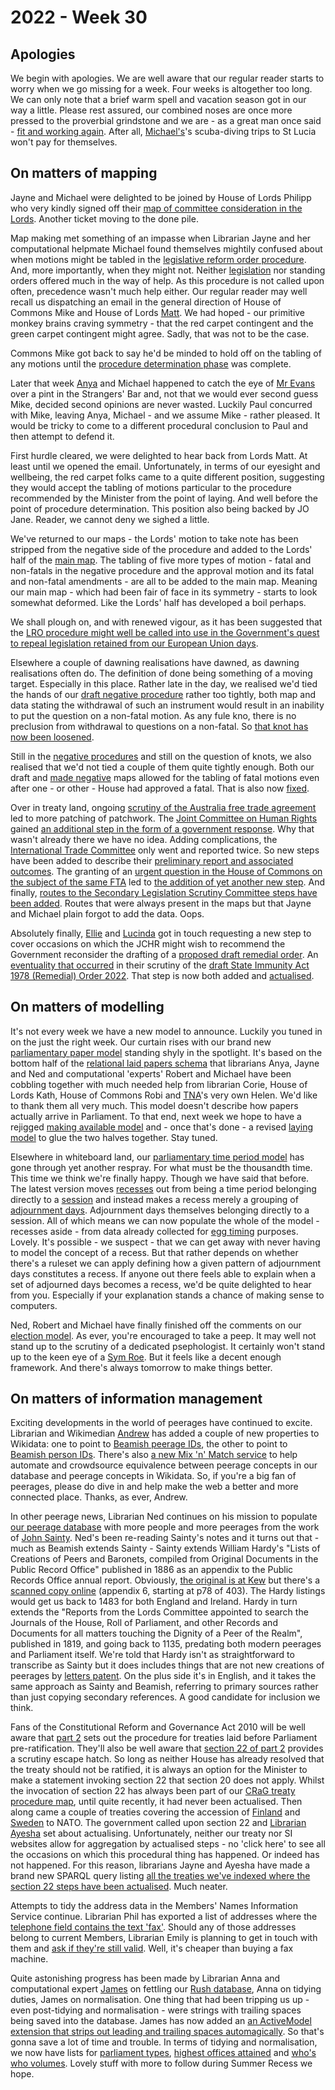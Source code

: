 # 2022 - Week 30

## Apologies

We begin with apologies. We are well aware that our regular reader starts to worry when we go missing for a week. Four weeks is altogether too long. We can only note that a brief warm spell and vacation season got in our way a little. Please rest assured, our combined noses are once more pressed to the proverbial grindstone and we are - as a great man once said - [fit and working again](https://www.youtube.com/watch?v=lsBoajapOOk). After all, [Michael's](https://twitter.com/fantasticlife)'s scuba-diving trips to St Lucia won't pay for themselves.

## On matters of mapping

Jayne and Michael were delighted to be joined by House of Lords Philipp who very kindly signed off their [map of committee consideration in the Lords](https://ukparliament.github.io/ontologies/procedure/maps/legislation/secondary/statutory-instruments/super-affirmative-procedures/legislative-reform-orders/components/lords/committee-consideration/committee-consideration.pdf). Another ticket moving to the done pile. 

Map making met something of an impasse when Librarian Jayne and her computational helpmate Michael found themselves mightily confused about when motions might be tabled in the [legislative reform order procedure](https://ukparliament.github.io/ontologies/procedure/maps/legislation/secondary/statutory-instruments/super-affirmative-procedures/#legislative-reform-order). And, more importantly, when they might not. Neither [legislation](https://www.legislation.gov.uk/ukpga/2006/51/part/1/crossheading/procedure) nor standing orders offered much in the way of help. As this procedure is not called upon often, precedence wasn't much help either. Our regular reader may well recall us dispatching an email in the general direction of House of Commons Mike and House of Lords [Matt](https://twitter.com/MattKorris). We had hoped - our primitive monkey brains craving symmetry - that the red carpet contingent and the green carpet contingent might agree. Sadly, that was not to be the case.

Commons Mike got back to say he'd be minded to hold off on the tabling of any motions until the [procedure determination phase](https://www.legislation.gov.uk/ukpga/2006/51/part/1/crossheading/procedure#section-15) was complete. 

Later that week [Anya](https://twitter.com/bitten_) and Michael happened to catch the eye of [Mr Evans](https://twitter.com/CourtenayIlbert) over a pint in the Strangers' Bar and, not that we would ever second guess Mike, decided second opinions are never wasted. Luckily Paul concurred with Mike, leaving Anya, Michael - and we assume Mike - rather pleased. It would be tricky to come to a different procedural conclusion to Paul and then attempt to defend it.

First hurdle cleared, we were delighted to hear back from Lords Matt. At least until we opened the email. Unfortunately, in terms of our eyesight and wellbeing, the red carpet folks came to a quite different position, suggesting they would accept the tabling of motions particular to the procedure recommended by the Minister from the point of laying. And well before the point of procedure determination. This position also being backed by JO Jane. Reader, we cannot deny we sighed a little.

We've returned to our maps - the Lords' motion to take note has been stripped from the negative side of the procedure and added to the Lords' half of the [main map](https://ukparliament.github.io/ontologies/procedure/maps/legislation/secondary/statutory-instruments/super-affirmative-procedures/legislative-reform-orders/legislative-reform-order.pdf). The tabling of five more types of motion - fatal and non-fatals in the negative procedure and the approval motion and its fatal and non-fatal amendments - are all to be added to the main map. Meaning our main map - which had been fair of face in its symmetry - starts to look somewhat deformed. Like the Lords' half has developed a boil perhaps.

We shall plough on, and with renewed vigour, as it has been suggested that the [LRO procedure might well be called into use in the Government's quest to repeal legislation retained from our European Union days](https://committees.parliament.uk/publications/22941/documents/168244/default/).

Elsewhere a couple of dawning realisations have dawned, as dawning realisations often do. The definition of done being something of a moving target. Especially in this place. Rather late in the day, we realised we'd tied the hands of our [draft negative procedure](https://ukparliament.github.io/ontologies/procedure/maps/legislation/secondary/statutory-instruments/negative-procedures/draft/draft-negative.pdf) rather too tightly, both map and data stating the withdrawal of such an instrument would result in an inability to put the question on a non-fatal motion. As any fule kno, there is no preclusion from withdrawal to questions on a non-fatal. So [that knot has now been loosened](https://trello.com/c/efJLVrLA/319-negative-instrument-question-can-be-put-on-a-non-fatal-regardless-of-withdrawal-need-to-remove-routes).

Still in the [negative procedures](https://ukparliament.github.io/ontologies/procedure/maps/legislation/secondary/#negative-procedures) and still on the question of knots, we also realised that we'd not tied a couple of them quite tightly enough. Both our draft and [made negative](https://ukparliament.github.io/ontologies/procedure/maps/legislation/secondary/statutory-instruments/negative-procedures/made/made-negative.pdf) maps allowed for the tabling of fatal motions even after one - or other - House had approved a fatal. That is also now [fixed](https://trello.com/c/mSWWifAE/316-negative-conditions-for-fatal-motions-do-we-need-to-make-tabling-conditional-on-an-instrument-not-being-dead-via-fatal-motion).

Over in treaty land, ongoing [scrutiny of the Australia free trade agreement](https://treaties.parliament.uk/treaty/snzFSs5u/CP-689/) led to more patching of patchwork. The [Joint Committee on Human Rights](https://committees.parliament.uk/committee/93/human-rights-joint-committee/) gained [an additional step in the form of a government response](https://trello.com/c/r8T3doL3/513-treaties-jchr-add-govt-response-step). Why that wasn't already there we have no idea. Adding complications, the [International Trade Committee](https://committees.parliament.uk/committee/367/international-trade-committee/) only went and reported twice. So new steps have been added to describe their [preliminary report and associated outcomes](https://trello.com/c/QiHVuf44/510-itc-treaties-itc-has-considered-a-treaty-twice-need-to-remove-the-self-preclusion-of-reporting). The granting of an [urgent question in the House of Commons on the subject of the same FTA](https://commonsbusiness.parliament.uk/Document/58627/Html?subType=Standard#20220719-10) led to [the addition of yet another new step](https://trello.com/c/z3G0Cd0n/519-treaty-procedure-urgent-question-on-australia-agreement). And finally, [routes to the Secondary Legislation Scrutiny Committee steps have been added](https://trello.com/c/ThVWZGT2/514-treaties-lords-committees-add-slsc-steps-routes-to-data). Routes that were always present in the maps but that Jayne and Michael plain forgot to add the data. Oops.

Absolutely finally, [Ellie](https://twitter.com/ellie_hourigan) and [Lucinda](https://twitter.com/LucindaMaer) got in touch requesting a new step to cover occasions on which the JCHR might wish to recommend the Government reconsider the drafting of a [proposed draft remedial order](https://ukparliament.github.io/ontologies/procedure/maps/legislation/secondary/statutory-instruments/super-affirmative-procedures/remedial-orders/proposed-draft-remedial-order/proposed-draft-remedial-order.pdf). An [eventuality that occurred](https://publications.parliament.uk/pa/jt5803/jtselect/jtrights/280/summary.html) in their scrutiny of the [draft State Immunity Act 1978 (Remedial) Order 2022](https://statutoryinstruments.parliament.uk/instrument/BN2qPIIK/timeline/1QpBJkVR/). That step is now both added and [actualised](https://ukparliament.github.io/ontologies/procedure/procedure-ontology#d4e334).

## On matters of modelling

It's not every week we have a new model to announce. Luckily you tuned in on the just the right week. Our curtain rises with our brand new [parliamentary paper model](https://ukparliament.github.io/ontologies/parliamentary-paper/parliamentary-paper-ontology) standing shyly in the spotlight. It's based on the bottom half of the [relational laid papers schema](https://raw.githubusercontent.com/ukparliament/ontologies/master/meta/relational/laid-papers/laid-papers.svg) that librarians Anya, Jayne and Ned and computational 'experts' Robert and Michael have been cobbling together with much needed help from librarian Corie, House of Lords Kath, House of Commons Robi and [TNA](https://www.nationalarchives.gov.uk/)'s very own Helen. We'd like to thank them all very much. This model doesn't describe how papers actually arrive in Parliament. To that end, next week we hope to have a rejigged [making available model](https://ukparliament.github.io/ontologies/making-available/making-available-ontology) and - once that's done - a revised [laying model](https://ukparliament.github.io/ontologies/laying/laying-ontology) to glue the two halves together. Stay tuned.

Elsewhere in whiteboard land, our [parliamentary time period model](https://ukparliament.github.io/ontologies/time-period/time-period-ontology) has gone through yet another respray. For what must be the thousandth time. This time we think we're finally happy. Though we have said that before. The latest version moves [recesses](https://ukparliament.github.io/ontologies/time-period/time-period-ontology#d4e245) out from being a time period belonging directly to a [session](https://ukparliament.github.io/ontologies/time-period/time-period-ontology#d4e205) and instead makes a recess merely a grouping of [adjournment days](https://ukparliament.github.io/ontologies/time-period/time-period-ontology#d4e232). Adjournment days themselves belonging directly to a session. All of which means we can now populate the whole of the model - recesses aside - from data already collected for [egg timing](https://parliament-calendar.herokuapp.com/) purposes. Lovely. It's possible - we suspect - that we can get away with never having to model the concept of a recess. But that rather depends on whether there's a ruleset we can apply defining how a given pattern of adjournment days constitutes a recess. If anyone out there feels able to explain when a set of adjourned days becomes a recess, we'd be quite delighted to hear from you. Especially if your explanation stands a chance of making sense to computers.

Ned, Robert and Michael have finally finished off the comments on our [election model](https://ukparliament.github.io/ontologies/election/election-ontology). As ever, you're encouraged to take a peep. It may well not stand up to the scrutiny of a dedicated psephologist. It certainly won't stand up to the keen eye of a [Sym Roe](https://twitter.com/symroe). But it feels like a decent enough framework. And there's always tomorrow to make things better. 

## On matters of information management

Exciting developments in the world of peerages have continued to excite. Librarian and Wikimedian [Andrew](https://twitter.com/generalising) has added a couple of new properties to Wikidata: one to point to [Beamish peerage IDs](https://www.wikidata.org/wiki/Property:P10848), the other to point to [Beamish person IDs](https://www.wikidata.org/wiki/Property:P10849). There's also [a new Mix 'n' Match service](https://mix-n-match.toolforge.org/#/catalog/5308) to help automate and crowdsource equivalence between peerage concepts in our database and peerage concepts in Wikidata. So, if you're a big fan of peerages, please do dive in and help make the web a better and more connected place. Thanks, as ever, Andrew.

In other peerage news, Librarian Ned continues on his mission to populate [our peerage database](https://peerages.historyofparliamentonline.org/) with more people and more peerages from the work of [John Sainty](https://en.wikipedia.org/wiki/John_Sainty_(parliamentary_official)). Ned's been re-reading Sainty's notes and it turns out that - much as Beamish extends Sainty - Sainty extends William Hardy's "Lists of Creations of Peers and Baronets, compiled from Original Documents in the Public Record Office" published in 1886 as an appendix to the Public Records Office annual report. Obviously, [the original is at Kew](https://discovery.nationalarchives.gov.uk/details/r/C12082) but there's a [scanned copy online](https://archive.org/details/annualreportdep00offigoog/page/n551) (appendix 6, starting at p78 of 403). The Hardy listings would get us back to 1483 for both England and Ireland. Hardy in turn extends the "Reports from the Lords Committee appointed to search the Journals of the House, Roll of Parliament, and other Records and Documents for all matters touching the Dignity of a Peer of the Realm", published in 1819, and going back to 1135, predating both modern peerages and Parliament itself. We're told that Hardy isn't as straightforward to transcribe as Sainty but it does includes things that are not new creations of peerages by [letters patent](https://ukparliament.github.io/ontologies/peerage/peerage-ontology#d4e179). On the plus side it's in English, and it takes the same approach as Sainty and Beamish, referring to primary sources rather than just copying secondary references. A good candidate for inclusion we think.

Fans of the Constitutional Reform and Governance Act 2010 will be well aware that [part 2](https://www.legislation.gov.uk/ukpga/2010/25/part/2) sets out the procedure for treaties laid before Parliament pre-ratification. They'll also be well aware that [section 22 of part 2](https://www.legislation.gov.uk/ukpga/2010/25/part/2#section-22) provides a scrutiny escape hatch. So long as neither House has already resolved that the treaty should not be ratified, it is always an option for the Minister to make a statement invoking section 22 that section 20 does not apply. Whilst the invocation of section 22 has always been part of our [CRaG treaty procedure map](https://ukparliament.github.io/ontologies/procedure/maps/treaties/crag-treaties/crag-treaties.pdf), until quite recently, it had never been actualised. Then along came a couple of treaties covering the accession of [Finland](https://treaties.parliament.uk/treaty/4zjttv9m/CP-730/) and [Sweden](https://treaties.parliament.uk/treaty/AZ3TnHDL/CP-731/) to NATO. The government called upon section 22 and [Librarian Ayesha](https://twitter.com/askalibrarylady) set about actualising. Unfortunately, neither our treaty nor SI websites allow for aggregation by actualised steps - no 'click here' to see all the occasions on which this procedural thing has happened.  Or indeed has not happened. For this reason, librarians Jayne and Ayesha have made a brand new SPARQL query listing [all the treaties we've indexed where the section 22 steps have been actualised](https://api.parliament.uk/s/25128ba0). Much neater.

Attempts to tidy the address data in the Members' Names Information Service continue. Librarian Phil has exported a list of addresses where the [telephone field contains the text 'fax'](https://trello.com/c/cACLfIrE/35-get-a-list-of-addresses-and-associated-member-where-the-telephone-field-contains-the-string-fax). Should any of those addresses belong to current Members, Librarian Emily is planning to get in touch with them and [ask if they're still valid](https://trello.com/c/NyvExL0e/36-contact-current-members-to-check-they-still-want-fax-listed-where-fax-is-present-in-telephone-field). Well, it's cheaper than buying a fax machine.

Quite astonishing progress has been made by Librarian Anna and computational expert [James](https://twitter.com/jamesjefferies) on fettling our [Rush database](https://membersafter1832.historyofparliamentonline.org/), Anna on tidying duties, James on normalisation. One thing that had been tripping us up - even post-tidying and normalisation - were strings with trailing spaces being saved into the database. James has now added an [an ActiveModel extension that strips out leading and trailing spaces automagically](https://github.com/rmm5t/strip_attributes). So that's gonna save a lot of time and trouble. In terms of tidying and normalisation, we now have lists for [parliament types](https://membersafter1832.historyofparliamentonline.org/parliament_types), [highest offices attained](https://membersafter1832.historyofparliamentonline.org/highest_offices) and [who's who volumes](https://membersafter1832.historyofparliamentonline.org/whos_who_volumes). Lovely stuff with more to follow during Summer Recess we hope.